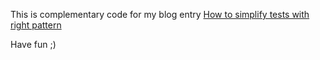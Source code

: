 This is complementary code for my blog entry [How to simplify tests with right pattern](http://blog.grzegorzpawlik.com/2015/09/how-to-simplyfy-test-with-right-pattern/)

Have fun ;)
